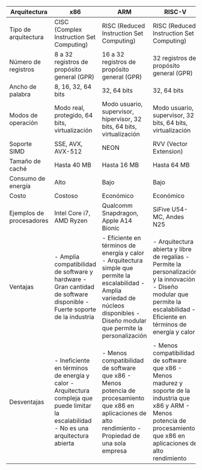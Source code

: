 | Arquitectura             | x86                                                                                                                                      | ARM                                                                                                                                                                                    | RISC-V                                                                                                                                                                           |
|--------------------------|------------------------------------------------------------------------------------------------------------------------------------------|----------------------------------------------------------------------------------------------------------------------------------------------------------------------------------------|----------------------------------------------------------------------------------------------------------------------------------------------------------------------------------|
| Tipo de arquitectura     | CISC (Complex Instruction Set Computing)                                                                                                 | RISC (Reduced Instruction Set Computing)                                                                                                                                               | RISC (Reduced Instruction Set Computing)                                                                                                                                         |
| Número de registros      | 8 a 32 registros de propósito general (GPR)                                                                                              | 16 a 32 registros de propósito general (GPR)                                                                                                                                           | 32 registros de propósito general (GPR)                                                                                                                                          |
| Ancho de palabra         | 8, 16, 32, 64 bits                                                                                                                       | 32, 64 bits                                                                                                                                                                            | 32, 64 bits                                                                                                                                                                      |
| Modos de operación       | Modo real, protegido, 64 bits, virtualización                                                                                            | Modo usuario, supervisor, hipervisor, 32 bits, 64 bits, virtualización                                                                                                                 | Modo usuario, supervisor, 32 bits, 64 bits, virtualización                                                                                                                       |
| Soporte SIMD             | SSE, AVX, AVX-512                                                                                                                        | NEON                                                                                                                                                                                   | RVV (Vector Extension)                                                                                                                                                           |
| Tamaño de caché          | Hasta 40 MB                                                                                                                              | Hasta 16 MB                                                                                                                                                                            | Hasta 64 MB                                                                                                                                                                      |
| Consumo de energía       | Alto                                                                                                                                     | Bajo                                                                                                                                                                                   | Bajo                                                                                                                                                                             |
| Costo                    | Costoso                                                                                                                                  | Económico                                                                                                                                                                              | Económico                                                                                                                                                                        |
| Ejemplos de procesadores | Intel Core i7, AMD Ryzen                                                                                                                 | Qualcomm Snapdragon, Apple A14 Bionic                                                                                                                                                  | SiFive U54-MC, Andes N25                                                                                                                                                         |
| Ventajas                 | - Amplia compatibilidad de software y hardware - Gran cantidad de software disponible - Fuerte soporte de la industria                   | - Eficiente en términos de energía y calor - Arquitectura simple que permite la escalabilidad - Amplia variedad de núcleos disponibles - Diseño modular que permite la personalización | - Arquitectura abierta y libre de regalías - Permite la personalización y la innovación - Diseño modular que permite la escalabilidad - Eficiente en términos de energía y calor |
| Desventajas              | - Ineficiente en términos de energía y calor - Arquitectura compleja que puede limitar la escalabilidad - No es una arquitectura abierta | - Menos compatibilidad de software que x86 - Menos potencia de procesamiento que x86 en aplicaciones de alto rendimiento - Propiedad de una sola empresa                               | - Menos compatibilidad de software que x86 - Menos madurez y soporte de la industria que x86 y ARM - Menos potencia de procesamiento que x86 en aplicaciones de alto rendimiento |
